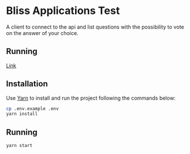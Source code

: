 # Bliss Applications Test

A client to connect to the api and list questions with the possibility to vote on the answer of your choice.

## Running

[Link](https://bliss-applications-test.vercel.app/)

## Installation

Use [Yarn](https://yarnpkg.com/) to install and run the project following the commands below:

```bash
cp .env.example .env
yarn install
```

## Running

```bash
yarn start
```
